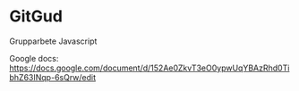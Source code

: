 # GitGud 

Grupparbete Javascript

Google docs:
https://docs.google.com/document/d/152Ae0ZkvT3eO0ypwUqYBAzRhd0TibhZ63INqp-6sQrw/edit